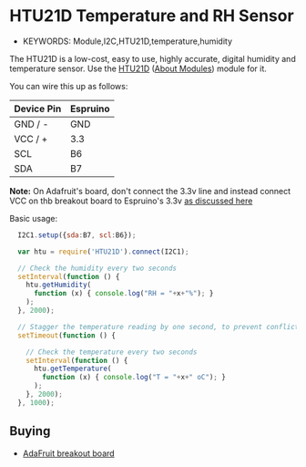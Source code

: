 <!--- Copyright (c) 2014 Tom Gidden. See the file LICENSE for copying permission. -->
HTU21D Temperature and RH Sensor
=====================

* KEYWORDS: Module,I2C,HTU21D,temperature,humidity

The HTU21D is a low-cost, easy to use, highly accurate, digital humidity and temperature sensor.  Use the [HTU21D](/modules/HTU21D.js) ([About Modules](/Modules)) module for it.

You can wire this up as follows:

| Device Pin | Espruino |
| ---------- | -------- |
| GND / -    | GND      |
| VCC / +    | 3.3      |
| SCL        | B6       |
| SDA        | B7       |

**Note:** On Adafruit's board, don't connect the 3.3v line and instead connect VCC on thb breakout board to Espruino's 3.3v [as discussed here](https://learn.adafruit.com/adafruit-htu21d-f-temperature-humidity-sensor/wiring-and-test)

Basic usage:

```JavaScript
  I2C1.setup({sda:B7, scl:B6});

  var htu = require('HTU21D').connect(I2C1);

  // Check the humidity every two seconds
  setInterval(function () {
    htu.getHumidity(
      function (x) { console.log("RH = "+x+"%"); }
    );
  }, 2000);

  // Stagger the temperature reading by one second, to prevent conflict
  setTimeout(function () {

    // Check the temperature every two seconds
    setInterval(function () {
      htu.getTemperature(
        function (x) { console.log("T = "+x+" oC"); }
      );
    }, 2000);
  }, 1000);
```

Buying
-----

* [AdaFruit breakout board](https://www.adafruit.com/products/1899)
